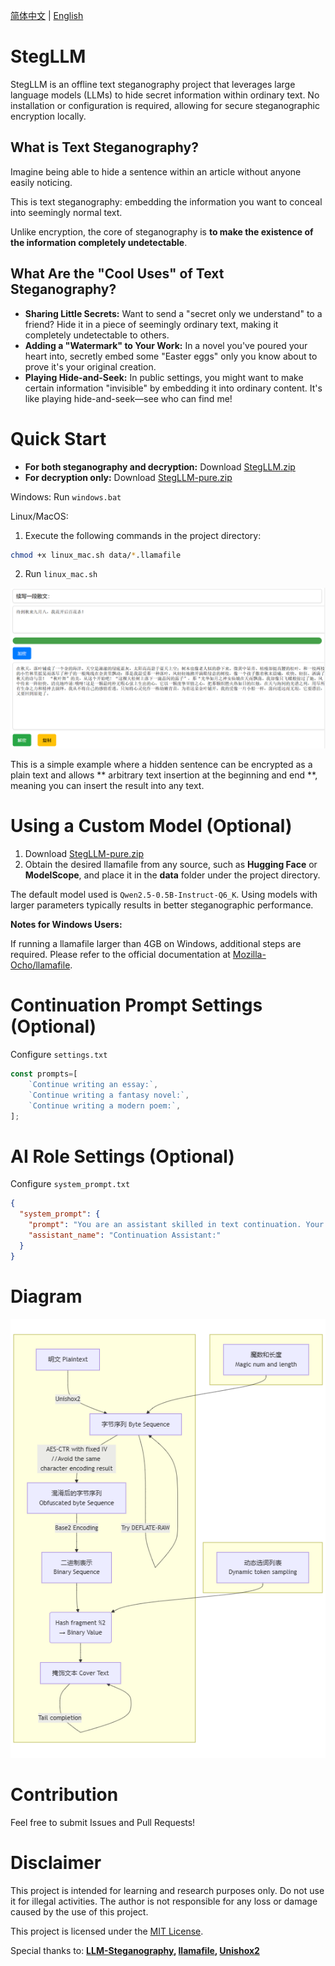 [简体中文](README.md) | [English](README_en.md)
# StegLLM

StegLLM is an offline text steganography project that leverages large language models (LLMs) to hide secret information within ordinary text. No installation or configuration is required, allowing for secure steganographic encryption locally.

## What is Text Steganography?

Imagine being able to hide a sentence within an article without anyone easily noticing.

This is text steganography: embedding the information you want to conceal into seemingly normal text.

Unlike encryption, the core of steganography is **to make the existence of the information completely undetectable**.

## What Are the "Cool Uses" of Text Steganography?

*   **Sharing Little Secrets:** Want to send a "secret only we understand" to a friend? Hide it in a piece of seemingly ordinary text, making it completely undetectable to others.
*   **Adding a "Watermark" to Your Work:** In a novel you've poured your heart into, secretly embed some "Easter eggs" only you know about to prove it's your original creation.
*   **Playing Hide-and-Seek:** In public settings, you might want to make certain information "invisible" by embedding it into ordinary content. It's like playing hide-and-seek—see who can find me!

# Quick Start

* **For both steganography and decryption:** Download [StegLLM.zip](https://github.com/Rin313/StegLLM/releases)
* **For decryption only:** Download [StegLLM-pure.zip](https://github.com/Rin313/StegLLM/releases)

Windows: Run `windows.bat`

Linux/MacOS:
1. Execute the following commands in the project directory:
```bash
chmod +x linux_mac.sh data/*.llamafile
```
2. Run `linux_mac.sh`

![StegLLM](img.png "Interface Demo")

This is a simple example where a hidden sentence can be encrypted as a plain text and allows ** arbitrary text insertion at the beginning and end **, meaning you can insert the result into any text.

# Using a Custom Model (Optional)

1. Download [StegLLM-pure.zip](https://github.com/Rin313/StegLLM/releases)
2. Obtain the desired llamafile from any source, such as **Hugging Face** or **ModelScope**, and place it in the **data** folder under the project directory.

The default model used is `Qwen2.5-0.5B-Instruct-Q6_K`. Using models with larger parameters typically results in better steganographic performance.

**Notes for Windows Users:**

If running a llamafile larger than 4GB on Windows, additional steps are required. Please refer to the official documentation at [Mozilla-Ocho/llamafile](https://github.com/Mozilla-Ocho/llamafile).

# Continuation Prompt Settings (Optional)

Configure `settings.txt`

```javascript
const prompts=[
    `Continue writing an essay:`,
    `Continue writing a fantasy novel:`,
    `Continue writing a modern poem:`,
];
```

# AI Role Settings (Optional)

Configure `system_prompt.txt`

```json
{
  "system_prompt": {
    "prompt": "You are an assistant skilled in text continuation. Your task is to continue the provided text naturally and creatively, without asking questions, providing hints, stating task requirements, adding explanations, comments, or supplementary remarks. Your continuation should always follow natural language expression and allow blank input.",
    "assistant_name": "Continuation Assistant:"
  }
}
```

# Diagram

![StegLLM](mermaid-diagram.png "StegLLM Diagram")

# Contribution

Feel free to submit Issues and Pull Requests!

# Disclaimer

This project is intended for learning and research purposes only. Do not use it for illegal activities. The author is not responsible for any loss or damage caused by the use of this project.

This project is licensed under the [MIT License](LICENSE).

Special thanks to: **[LLM-Steganography](https://github.com/HighDoping/LLM-Steganography/), [llamafile](https://github.com/Mozilla-Ocho/llamafile), [Unishox2](https://github.com/siara-cc/Unishox2)**